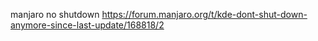 manjaro no shutdown
https://forum.manjaro.org/t/kde-dont-shut-down-anymore-since-last-update/168818/2
